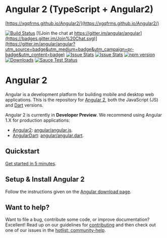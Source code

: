 # Angular 2 (TypeScript + Angular2)


[https://xgqfrms.github.io/Angular2/](https://xgqfrms.github.io/Angular2/)





[![Build Status](https://travis-ci.org/angular/angular.svg?branch=master)](https://travis-ci.org/angular/angular) 
[![Join the chat at https://gitter.im/angular/angular](https://badges.gitter.im/Join%20Chat.svg)](https://gitter.im/angular/angular?utm_source=badge&utm_medium=badge&utm_campaign=pr-badge&utm_content=badge)
[![Issue Stats](http://issuestats.com/github/angular/angular/badge/pr)](http://issuestats.com/github/angular/angular)
[![Issue Stats](http://issuestats.com/github/angular/angular/badge/issue)](http://issuestats.com/github/angular/angular)
[![npm version](https://badge.fury.io/js/angular2.svg)](http://badge.fury.io/js/angular2)
[![Downloads](http://img.shields.io/npm/dm/angular2.svg)](https://npmjs.org/package/angular2)
[![Sauce Test Status](https://saucelabs.com/browser-matrix/angular2-ci.svg)](https://saucelabs.com/u/angular2-ci)

Angular 2
=========

Angular is a development platform for building mobile and desktop web applications. This is the
repository for [Angular 2][ng2], both the JavaScript (JS) and [Dart][dart] versions.

Angular 2 is currently in **Developer Preview**. We recommend using Angular 1.X for production
applications:

* [Angular2][ngJS]: [angular/angular.js](http://github.com/angular/angular.js).
* [AngularDart][ngDart]: [angular/angular.dart](http://github.com/angular/angular.dart).

## Quickstart

[Get started in 5 minutes][quickstart].

## Setup & Install Angular 2

Follow the instructions given on the [Angular download page][download].


## Want to help?

Want to file a bug, contribute some code, or improve documentation? Excellent! Read up on our
guidelines for [contributing][contributing] and then check out one of our issues in the [hotlist: community-help](https://github.com/angular/angular/labels/hotlist%3A%20community-help).


[contributing]: http://github.com/angular/angular/blob/master/CONTRIBUTING.md
[dart]: http://www.dartlang.org
[dartium]: http://www.dartlang.org/tools/dartium
[download]: http://angular.io/download/
[quickstart]: https://angular.io/docs/js/latest/quickstart.html
[ng2]: http://angular.io
[ngDart]: http://angulardart.org
[ngJS]: http://angularjs.org
